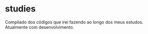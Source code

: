 # studies
Compilado dos códigos que irei fazendo ao longo dos meus estudos. Atualmente com desenvolvimento.

